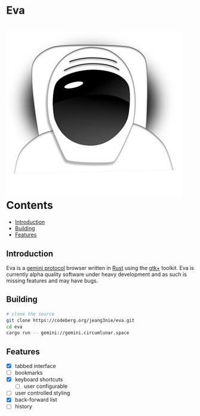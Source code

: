 # Eva
![Eva icon](data/eva.svg)
<br/>
Contents
========
* [Introduction](#introduction)
* [Building](#building)
* [Features](#features)
## Introduction
Eva is a [gemini protocol](https://gemini.circumlunar.space/) browser written in
[Rust](https://rust-lang.org) using the [gtk+](https://gtk-rs.org/) toolkit. Eva
is currently alpha quality software under heavy development and as such is
missing features and may have bugs.

## Building
```sh
# clone the source
git clone https://codeberg.org/jeang3nie/eva.git
cd eva
cargo run -- gemini://gemini.circumlunar.space
```
## Features
- [x] tabbed interface
- [ ] bookmarks
- [x] keyboard shortcuts
  - [ ] user configurable
- [ ] user controlled styling
- [x] back-forward list
- [ ] history
